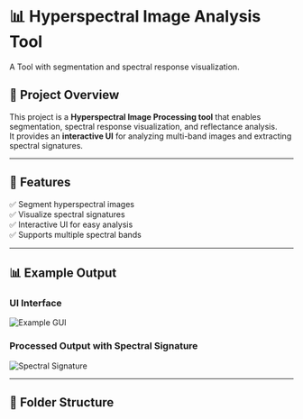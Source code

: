# 📊 Hyperspectral Image Analysis Tool  
A Tool with segmentation and spectral response visualization.

## 📌 Project Overview  
This project is a **Hyperspectral Image Processing tool** that enables segmentation, spectral response visualization, and reflectance analysis.  
It provides an **interactive UI** for analyzing multi-band images and extracting spectral signatures.  

---

## 🚀 Features  
✅ Segment hyperspectral images  
✅ Visualize spectral signatures  
✅ Interactive UI for easy analysis  
✅ Supports multiple spectral bands  

---

## 📊 Example Output  

### **UI Interface**  
![Example GUI](![image](https://github.com/user-attachments/assets/2bd90f2f-0224-4ce9-91de-2edc219f47f0)
)  

### **Processed Output with Spectral Signature**  
![Spectral Signature](Screenshot2.png)  

---

## 📂 Folder Structure  

